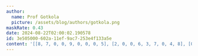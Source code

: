 ```yaml
---
author:
  name: Prof Gotkola
  picture: /assets/blog/authors/gotkola.png
maskRate: 0.43
date: 2024-08-22T02:00:02.190578
id: 3e505000-602a-11ef-9ac7-253e4f133a5e
content: '[[8, 7, 0, 0, 9, 0, 0, 0, 5], [2, 0, 0, 6, 3, 7, 0, 4, 8], [0, 0, 4, 2, 8, 5, 7, 6, 1], [4, 8, 1, 5, 7, 0, 0, 9, 0], [0, 3, 7, 8, 0, 0, 5, 0, 4], [9, 5, 2, 1, 0, 6, 0, 0, 7], [0, 0, 9, 7, 0, 0, 1, 0, 0], [0, 6, 8, 3, 0, 2, 0, 5, 0], [1, 0, 0, 9, 5, 0, 6, 7, 0]]'
---
```

